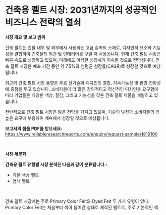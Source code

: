 <p><h1>건축용 펠트 시장: 2031년까지의 성공적인 비즈니스 전략의 열쇠</h1></p><p><strong>시장 개요 및 보고 범위</strong></p>
<p><p>건축 필트는 건물 내부 및 외부에서 사용되는 고급 감촉의 소재로, 디자인적 요소와 기능성을 결합하여 건축물의 외관 및 인테리어를 꾸밀 때 사용됩니다. 현재 건축 필트 시장은 빠른 속도로 성장하고 있으며, 미래에도 이러한 성장세가 지속될 것으로 전망됩니다. 건축 필트 시장은 예측 기간 동안 약 7.5%의 연평균 성장률(CAGR)로 성장할 것으로 예상됩니다.</p><p>최근의 건축 필트 시장 동향은 주로 신기술과 디자인의 결합, 지속가능성 및 환경 친화성에 중점을 두고 있습니다. 소비자들이 더 많은 창의적이고 혁신적인 디자인을 요구함에 따라 기업들은 다양한 색상, 질감, 그리고 기능성을 갖춘 건축 필트 제품을 개발하고 있습니다.</p><p>전반적으로 건축 필트 시장은 밝은 전망을 가지고 있으며, 기술의 발전과 소비자들의 더 높은 요구에 부응하여 계속해서 성장할 것으로 예상됩니다.</p></p>
<p><strong>보고서의 샘플 PDF를 받으세요:</strong> <a href="https://www.reliableresearchreports.com/enquiry/request-sample/1819100">https://www.reliableresearchreports.com/enquiry/request-sample/1819100</a></p>
<p>&nbsp;</p>
<p><strong>시장 세분화</strong></p>
<p><strong>건축용 펠트 유형별 시장 분석은 다음과 같이 분류됩니다.:</strong></p>
<p><ul><li>기본 색상 펠트</li><li>염색 펠트</li></ul></p>
<p>&nbsp;</p>
<p><p>건축 펠트 시장에는 주로 Primary Color Felt와 Dyed Felt 두 가지 유형이 있다. Primary Color Felt는 처음부터 색이 들어간 상태로 제작된 펠트로, 주로 기본적인 색상의 제품이 많이 포함되어 있다. 반면에 Dyed Felt는 특정 색상으로 염색된 상태로 제작된 제품으로, 다양한 색상과 디자인이 가능하다. 이 두 가지 유형의 시장은 건축 및 인테리어 분야에서 다양한 용도로 사용되고 있다.</p></p>
<p><strong>보고서의 샘플 PDF를 받으세요:</strong>&nbsp;<a href="https://www.reliableresearchreports.com/enquiry/request-sample/1819100">https://www.reliableresearchreports.com/enquiry/request-sample/1819100</a></p>
<p>&nbsp;</p>
<p><strong> 건축용 펠트 응용 분야별 시장 산업 조사는 다음과 같이 분류됩니다.:</strong></p>
<p><ul><li>흡음 벽</li><li>천장</li><li>데코레이션</li><li>기타</li></ul></p>
<p><strong><a href="https://www.reliableresearchreports.com/architectural-felt-r1819100">https://www.reliableresearchreports.com/architectural-felt-r1819100</a></strong></p>
<p>&nbsp;</p>
<p><p>건축 필트 시장 응용 분야는 다양합니다. 소리 흡수 벽, 천장, 장식, 기타 등이 있습니다. 이러한 필트 제품은 벽 또는 천장에 설치하여 소음을 흡수하고 공간을 조용하게 만들어 줍니다. 또한 장식용으로 사용되어 공간의 분위기를 살려주는데 도움이 됩니다. 기타 응용 분야로는 가구나 가정용품 등 다양한 분야에 활용됩니다.</p></p>
<p><strong>이 보고서 구매:</strong>&nbsp; <a href="https://www.reliableresearchreports.com/purchase/1819100">https://www.reliableresearchreports.com/purchase/1819100</a></p>
<p>&nbsp;</p>
<p><strong>지역 측면에서 건축용 펠트 지역별로 이용 가능한 시장 플레이어는 다음과 같습니다.:</strong></p>
<p><ul>
    <li>
        North America:
        <ul>
            <li>United States</li>
            <li>Canada</li>
        </ul>
    </li>
    <li>
        Europe:
        <ul>
            <li>Germany</li>
            <li>France</li>
            <li>U.K.</li>
            <li>Italy</li>
            <li>Russia</li>
        </ul>
    </li>
    <li>
        Asia-Pacific:
        <ul>
            <li>China</li>
            <li>Japan</li>
            <li>South Korea</li>
            <li>India</li>
            <li>Australia</li>
            <li>China Taiwan</li>
            <li>Indonesia</li>
            <li>Thailand</li>
            <li>Malaysia</li>
        </ul>
    </li>
    <li>
        Latin America:
        <ul>
            <li>Mexico</li>
            <li>Brazil</li>
            <li>Argentina Korea</li>
            <li>Colombia</li>
        </ul>
    </li>
    <li>
        Middle East & Africa:
        <ul>
            <li>Turkey</li>
            <li>Saudi</li>
            <li>Arabia</li>
            <li>UAE</li>
            <li>Korea</li>
        </ul>
    </li>
    </ul></p>
<p>&nbsp;</p>
<p><strong>글로벌 건축용 펠트 의 새로운 트렌드는 무엇입니까? 시장?</strong></p>
<p><p>글로벌 건축 펠트 시장에서의 떠오르는 및 현재의 트렌드는 다양한 혁신적 디자인, 지속가능한 소재 사용 및 환경 친화적 제품에 대한 수요 증가, 그리고 디지털 기술의 활용 등이다. 또한 새로운 건축 및 인테리어 디자인에서 펠트 소재의 활용이 계속해서 증가하고 있으며, 특히 따뜻하고 아늑한 분위기를 조성하는 데에 좋은 소재로 인기를 끌고 있다. 또한 건축 펠트 제품의 다양한 색상, 모양 및 질감의 선택이 소비자들에게 더 많은 옵션을 제공하고 있다. 이러한 트렌드들은 시장의 성장을 촉진하고 다양한 혁신적인 제품의 출시에 기여하고 있다.</p></p>
<p><strong>이 보고서를 구매하기 전에 궁금한 점이 있으면 문의하거나 공유하세요.</strong>- <a href="https://www.reliableresearchreports.com/enquiry/pre-order-enquiry/1819100">https://www.reliableresearchreports.com/enquiry/pre-order-enquiry/1819100</a></p>
<p>&nbsp;</p>
<p><strong>주요 시장 참여자</strong></p>
<p><p>Architectural Felt Market players such as FilzFelt, CSI Creative, CertainTeed, Sutherland Industries, Plexwood, Hunter Douglas, Interior Felt, Accurate Felt & Gasket (AFG), BAUX, Lumetta, and Kathryn Walter are key players in the market. FilzFelt is known for its innovative and sustainable felt products, while CSI Creative offers a wide range of architectural felt solutions for commercial and residential projects. CertainTeed is a leading provider of high-quality building materials, including architectural felt products.</p><p>In terms of market growth, the architectural felt market is expected to witness significant growth in the coming years due to the increasing focus on sustainable building materials and the growing demand for aesthetically pleasing and functional interior designs. The latest trends in the market include the use of customizable and acoustic felt panels, as well as the incorporation of felt materials in furniture and lighting designs.</p><p>The market size of the architectural felt industry is estimated to be worth billions of dollars globally, with North America and Europe being key markets for these products. Some of the key players in the market have reported substantial sales revenue, with FilzFelt and CertainTeed being among the top performers in the industry.</p><p>Overall, the architectural felt market is poised for continued growth and innovation, as companies strive to meet the increasing demand for sustainable and visually appealing interior design solutions. Players in the market are focusing on product development, quality, and sustainability to stay competitive and cater to the evolving needs of customers.</p></p>
<p><strong>이 보고서 구매:</strong>&nbsp;&nbsp;<a href="https://www.reliableresearchreports.com/purchase/1819100">https://www.reliableresearchreports.com/purchase/1819100</a></p>
<p><p><a href="https://www.linkedin.com/pulse/lignin-lignin-based-products-market-exploring-share-trends-cqnte?trackingId=P0oc2nU4bJ4Z1pAX%2Bfow4A%3D%3D">Lignin and Lignin-Based Products Market</a></p><p><a href="https://github.com/changoleonlaverguenzanoexiste/Market-Research-Report-List-2/blob/main/forestry-equipment-market.md">Forestry Equipment Market</a></p><p><a href="https://github.com/one-cool-chick/Market-Research-Report-List-1/blob/main/650844232320.md">地雷無力化システム</a></p><p><a href="https://www.linkedin.com/pulse/analyzing-soil-release-polymer-laundry-market-global-ulete?trackingId=8WzJGuDBbZOSTtkytEzBww%3D%3D">Soil Release Polymer in Laundry Market</a></p><p><a href="https://github.com/dimitrishawkinswaynenp91rgz/Market-Research-Report-List-2/blob/main/security-inspection-equipment-market.md">Security Inspection Equipment Market</a></p></p>